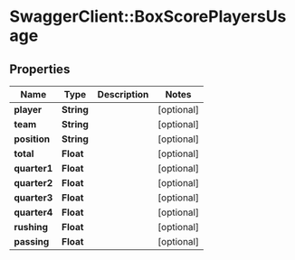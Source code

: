 # SwaggerClient::BoxScorePlayersUsage

## Properties
Name | Type | Description | Notes
------------ | ------------- | ------------- | -------------
**player** | **String** |  | [optional] 
**team** | **String** |  | [optional] 
**position** | **String** |  | [optional] 
**total** | **Float** |  | [optional] 
**quarter1** | **Float** |  | [optional] 
**quarter2** | **Float** |  | [optional] 
**quarter3** | **Float** |  | [optional] 
**quarter4** | **Float** |  | [optional] 
**rushing** | **Float** |  | [optional] 
**passing** | **Float** |  | [optional] 


